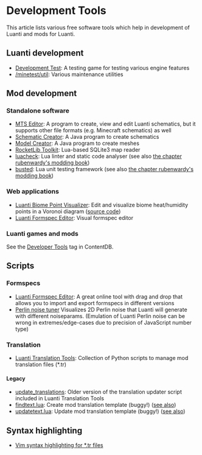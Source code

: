 # Development Tools

This article lists various free software tools which help in development of Luanti and mods for Luanti.

Luanti development
------------------

* [Development Test](https://wiki.minetest.net/Games/Development_Test): A testing game for testing various engine features
* [/minetest/util](https://github.com/minetest/minetest/tree/master/util): Various maintenance utilities

Mod development
---------------

### Standalone software

* [MTS Editor](https://forum.luanti.org/viewtopic.php?f=14&t=23724): A program to create, view and edit Luanti schematics, but it supports other file formats (e.g. Minecraft schematics) as well
* [Schematic Creator](https://forum.luanti.org/viewtopic.php?f=14&t=18992): A Java program to create schematics
* [Model Creator](https://forum.luanti.org/viewtopic.php?f=14&t=18780&): A Java program to create meshes
* [RocketLib Toolkit](https://forum.luanti.org/viewtopic.php?t=23891): Lua-based SQLite3 map reader
* [luacheck](https://github.com/mpeterv/luacheck/): Lua linter and static code analyser (see also [the chapter rubenwardy's modding book](https://rubenwardy.com/minetest_modding_book/en/quality/luacheck.html))
* [busted](https://olivinelabs.com/busted/): Lua unit testing framework (see also [the chapter rubenwardy's modding book](https://rubenwardy.com/minetest_modding_book/en/quality/unit_testing.html))

### Web applications

* [Luanti Biome Point Visualizer](https://wuzzy.codeberg.page/LiBPoV/): Edit and visualize biome heat/humidity points in a Voronoi diagram ([source code](https://codeberg.org/Wuzzy/LiBPoV))
* [Luanti Formspec Editor](https://luk3yx.gitlab.io/minetest-formspec-editor/): Visual formspec editor

### Luanti games and mods

See the [Developer Tools](https://content.luanti.org/packages/?tag=developer_tools) tag in ContentDB.

Scripts
-------

### Formspecs

* [Luanti Formspec Editor](https://luk3yx.gitlab.io/minetest-formspec-editor/): A great online tool with drag and drop that allows you to import and export formspecs in different versions
* [Perlin noise tuner](https://codepen.io/treer/pen/gOPZyov?editors=0010) Visualizes 2D Perlin noise that Luanti will generate with different noiseparams. (Emulation of Luanti Perlin noise can be wrong in extremes/edge-cases due to precision of JavaScript number type)

### Translation

* [Luanti Translation Tools](https://codeberg.org/Wuzzy/Luanti_Translation_Tools): Collection of Python scripts to manage mod translation files (\*.tr)

#### Legacy

* [update\_translations](https://github.com/FaceDeer/update_translations): Older version of the translation updater script included in Luanti Translation Tools
* [findtext.lua](https://notabug.org/pgimeno/minetest/src/translation-toolchain/util/findtext.lua): Create mod translation template (buggy!) ([see also](https://forum.luanti.org/viewtopic.php?f=47&t=23330))
* [updatetext.lua](https://notabug.org/pgimeno/minetest/src/translation-toolchain/util/updatetext.lua): Update mod translation template (buggy!) ([see also](https://forum.luanti.org/viewtopic.php?f=47&t=23330))

Syntax highlighting
-------------------

* [Vim syntax highlighting for \*.tr files](https://codeberg.org/Wuzzy/luanti_tr_vim_syntax)

